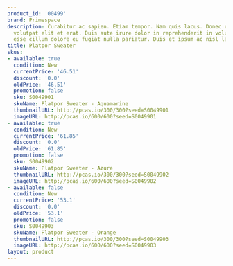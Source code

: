 ```yaml
---
product_id: '00499'
brand: Primespace
description: Curabitur ac sapien. Etiam tempor. Nam quis lacus. Donec ut dolor.Duis
  volutpat elit et erat. Duis aute irure dolor in reprehenderit in voluptate velit
  esse cillum dolore eu fugiat nulla pariatur. Duis et ipsum ac nisl laoreet commodo.
title: Platpor Sweater
skus:
- available: true
  condition: New
  currentPrice: '46.51'
  discount: '0.0'
  oldPrice: '46.51'
  promotion: false
  sku: S0049901
  skuName: Platpor Sweater - Aquamarine
  thumbnailURL: http://pcas.io/300/300?seed=S0049901
  imageURL: http://pcas.io/600/600?seed=S0049901
- available: true
  condition: New
  currentPrice: '61.85'
  discount: '0.0'
  oldPrice: '61.85'
  promotion: false
  sku: S0049902
  skuName: Platpor Sweater - Azure
  thumbnailURL: http://pcas.io/300/300?seed=S0049902
  imageURL: http://pcas.io/600/600?seed=S0049902
- available: false
  condition: New
  currentPrice: '53.1'
  discount: '0.0'
  oldPrice: '53.1'
  promotion: false
  sku: S0049903
  skuName: Platpor Sweater - Orange
  thumbnailURL: http://pcas.io/300/300?seed=S0049903
  imageURL: http://pcas.io/600/600?seed=S0049903
layout: product
---
```

